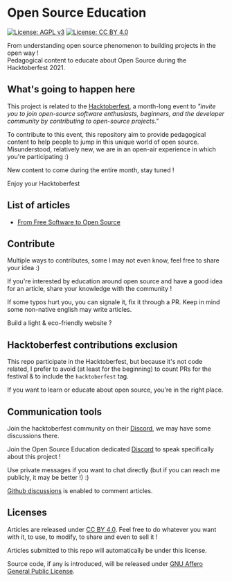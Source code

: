 # Open Source Education

[![License: AGPL v3](https://img.shields.io/badge/License-AGPL%20v3-blue.svg)](https://www.gnu.org/licenses/agpl-3.0)  [![License: CC BY 4.0](https://img.shields.io/badge/License-CC%20BY%204.0-lightgrey.svg)](https://creativecommons.org/licenses/by/4.0/)

From understanding open source phenomenon to building projects in the open way !  
Pedagogical content to educate about Open Source during the Hacktoberfest 2021.  

## What's going to happen here

This project is related to the [Hacktoberfest](https://hacktoberfest.digitalocean.com/), a month-long event to *"invite you to join open-source software enthusiasts, beginners, and the developer community by contributing to open-source projects."*

To contribute to this event, this repository aim to provide pedagogical content to help people to jump in this unique world of open source.  
Misunderstood, relatively new, we are in an open-air experience in which you're participating :)

New content to come during the entire month, stay tuned !  

Enjoy your Hacktoberfest

## List of articles

- [From Free Software to Open Source](articles/from-free-software-to-open-source.md)

## Contribute

Multiple ways to contributes, some I may not even know, feel free to share your idea :)

If you're interested by education around open source and have a good idea for an article, share your knowledge with the community !

If some typos hurt you, you can signale it, fix it through a PR. Keep in mind some non-native english may write articles.

Build a light & eco-friendly website ?

## Hacktoberfest contributions exclusion

This repo participate in the Hacktoberfest, but because it's not code related, I prefer to avoid (at least for the beginning) to count PRs for the festival & to include the `hacktoberfest` tag.

If you want to learn or educate about open source, you're in the right place.

## Communication tools

Join the hacktoberfest community on their [Discord](), we may have some discussions there.

Join the Open Source Education dedicated [Discord](https://discord.gg/JrGhE9QmgB) to speak specifically about this project !

Use private messages if you want to chat directly (but if you can reach me publicly, it may be better !) :)

[Github discussions](https://github.com/AbcSxyZ/Open-Source-Education/discussions) is enabled to comment articles.

## Licenses

Articles are released under [CC BY 4.0](https://creativecommons.org/licenses/by/4.0/). Feel free to do whatever you want with it, to use, to modify, to share and even to sell it !

Articles submitted to this repo will automatically be under this license.

Source code, if any is introduced, will be released under [GNU Affero General Public License](https://tldrlegal.com/license/gnu-affero-general-public-license-v3-(agpl-3.0)).
